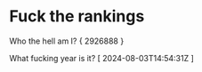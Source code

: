 # Fuck the rankings

Who the hell am I?
{ 2926888 }

What fucking year is it?
[ 2024-08-03T14:54:31Z ]
